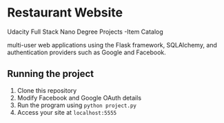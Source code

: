 # Restaurant Website
Udacity Full Stack Nano Degree Projects -Item Catalog

multi-user web applications using the Flask framework, SQLAlchemy, and authentication providers such as Google and Facebook.

## Running the project

1. Clone this repository
2. Modify Facebook and Google OAuth details 
3. Run the program using <code>python project.py</code>
4. Access your site at <code>localhost:5555</code>
